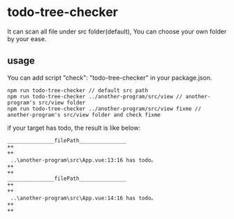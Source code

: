 # todo-tree-checker
It can scan all file under src folder(default), You can choose your own folder by your ease.
## usage

You can add script "check": "todo-tree-checker" in your package.json.
```
npm run todo-tree-checker // default src path
npm run todo-tree-checker ../another-program/src/view // another-program's src/view folder
npm run todo-tree-checker ../another-program/src/view fixme // another-program's src/view folder and check fixme
```
if your target has todo, the result is like below: 
```
_______________filePath_______________ 
++
++
 ..\another-program\src\App.vue:13:16 has todo。
++
++
_______________filePath_______________ 
++
++
 ..\another-program\src\App.vue:14:16 has todo。
++
++
```

